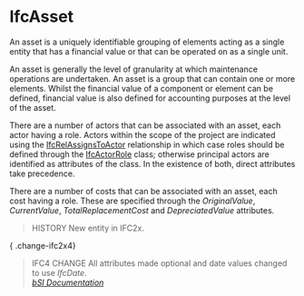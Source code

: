 IfcAsset
========
An asset is a uniquely identifiable grouping of elements acting as a single
entity that has a financial value or that can be operated on as a single unit.  
  
An asset is generally the level of granularity at which maintenance operations
are undertaken. An asset is a group that can contain one or more elements.
Whilst the financial value of a component or element can be defined, financial
value is also defined for accounting purposes at the level of the asset.  
  
There are a number of actors that can be associated with an asset, each actor
having a role. Actors within the scope of the project are indicated using the
[IfcRelAssignsToActor](../../ifckernel/lexical/ifcrelassignstoactor.htm)
relationship in which case roles should be defined through the
[IfcActorRole](../../ifcactorresource/lexical/ifcactorrole.htm) class;
otherwise principal actors are identified as attributes of the class. In the
existence of both, direct attributes take precedence.  
  
There are a number of costs that can be associated with an asset, each cost
having a role. These are specified through the _OriginalValue_,
_CurrentValue_, _TotalReplacementCost_ and _DepreciatedValue_ attributes.  
  
> HISTORY  New entity in IFC2x.  
  
{ .change-ifc2x4}  
> IFC4 CHANGE  All attributes made optional and date values changed to use
> _IfcDate_.  
[ _bSI
Documentation_](https://standards.buildingsmart.org/IFC/DEV/IFC4_2/FINAL/HTML/schema/ifcsharedfacilitieselements/lexical/ifcasset.htm)


